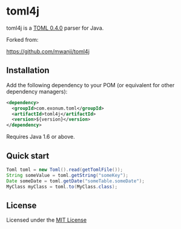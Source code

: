 # toml4j

toml4j is a [TOML 0.4.0](https://github.com/toml-lang/toml/blob/master/versions/en/toml-v0.4.0.md) parser for Java.

Forked from:

https://github.com/mwanji/toml4j

## Installation

Add the following dependency to your POM (or equivalent for other dependency managers):

```xml
<dependency>
  <groupId>com.exonum.toml</groupId>
  <artifactId>toml4j</artifactId>
  <version>${version}</version>
</dependency>
```

Requires Java 1.6 or above.

## Quick start

```java
Toml toml = new Toml().read(getTomlFile());
String someValue = toml.getString("someKey");
Date someDate = toml.getDate("someTable.someDate");
MyClass myClass = toml.to(MyClass.class);
```

## License

Licensed under the [MIT License](LICENSE)
